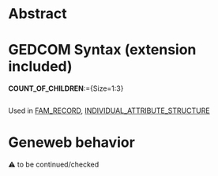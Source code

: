 ﻿# Abstract

# GEDCOM Syntax (extension included)

**COUNT_OF_CHILDREN**:={Size=1:3}
<pre>
</pre>
Used in <a href=Ged.FAM_RECORD>FAM_RECORD</a>, <a href=Ged.INDIVIDUAL_ATTRIBUTE_STRUCTURE>INDIVIDUAL_ATTRIBUTE_STRUCTURE</a><br />

# Geneweb behavior


:warning: to be continued/checked

